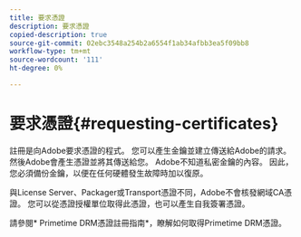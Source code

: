 ```yaml
---
title: 要求憑證
description: 要求憑證
copied-description: true
source-git-commit: 02ebc3548a254b2a6554f1ab34afbb3ea5f09bb8
workflow-type: tm+mt
source-wordcount: '111'
ht-degree: 0%

---
```


# 要求憑證{#requesting-certificates}

註冊是向Adobe要求憑證的程式。 您可以產生金鑰並建立傳送給Adobe的請求。 然後Adobe會產生憑證並將其傳送給您。 Adobe不知道私密金鑰的內容。 因此，您必須備份金鑰，以便在任何硬體發生故障時加以復原。

與License Server、Packager或Transport憑證不同，Adobe不會核發網域CA憑證。 您可以從憑證授權單位取得此憑證，也可以產生自我簽署憑證。

請參閱* Primetime DRM憑證註冊指南*，瞭解如何取得Primetime DRM憑證。
